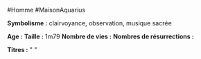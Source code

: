 #Homme #MaisonAquarius 

**Symbolisme :** clairvoyance, observation, musique sacrée

**Age :**
**Taille :** 1m79
**Nombre de vies :**
**Nombres de résurrections :**

**Titres :** 
"
"

